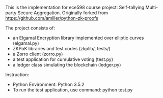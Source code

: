This is the implementation for ece598 course project: Self-tallying Multi-party Secure Aggregation. 
Originally forked from https://github.com/amiller/python-zk-proofs

The project consists of:

- an Elgamal Encryption library implemented over elliptic curves (elgamal.py)
- ZKPoK libraries and test codes  (zkplib/, tests/)
- a Zorro client (zorro.py)
- a test application for cumulative voting (test.py)
- a ledger class simulating the blockchain (ledger.py)

Instruction:
- Python Environment: Python 3.5.2
- To run the test application, use command: python test.py


